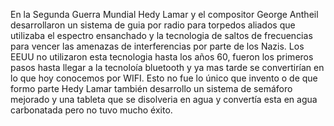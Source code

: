 En la Segunda Guerra Mundial Hedy Lamar y el compositor George Antheil desarrollaron un sistema de guia por radio para torpedos aliados que utilizaba el espectro ensanchado y la tecnologia de saltos de frecuencias para vencer las amenazas de interferencias por parte de los Nazis. Los EEUU no utilizaron esta tecnologia hasta los años 60, fueron los primeros pasos hasta llegar a la tecnoloía bluetooth y ya mas tarde se convertirían en lo que hoy conocemos por WIFI. 
Esto no fue lo único que invento o de que formo parte Hedy Lamar también desarrollo un sistema de semáforo mejorado y una tableta que se disolveria en agua y convertía esta en agua carbonatada pero no tuvo mucho éxito.

